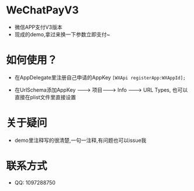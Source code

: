 # WeChatPayV3
* 微信APP支付V3版本
* 现成的demo,拿过来换一下参数立即支付~

# 如何使用？
* 在AppDelegate里注册自己申请的AppKey
`[WXApi registerApp:WXAppId];`

* 在UrlSchema添加AppKey ---> 项目---> Info ---> URL Types, 也可以直接在plist文件里直接设置

# 关于疑问
* demo里注释写的很清楚,一句一注释,有问题也可以issue我

# 联系方式
* QQ: 1097288750